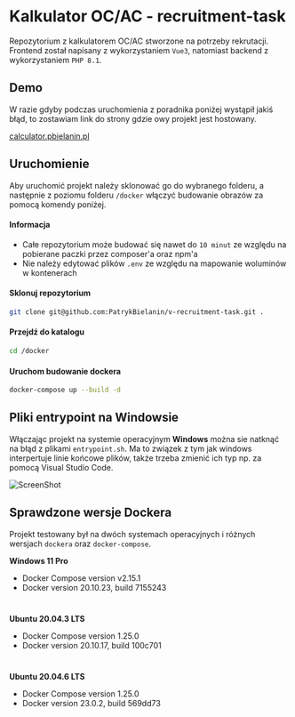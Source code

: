 # Kalkulator OC/AC - recruitment-task

Repozytorium z kalkulatorem OC/AC stworzone na potrzeby rekrutacji. Frontend został napisany z wykorzystaniem `Vue3`, natomiast backend z wykorzystaniem `PHP 8.1`.


## Demo
W razie gdyby podczas uruchomienia z poradnika poniżej wystąpił jakiś błąd, to zostawiam link do strony gdzie owy projekt jest hostowany.

[calculator.pbielanin.pl](http://calculator.pbielanin.pl)


## Uruchomienie

Aby uruchomić projekt należy sklonować go do wybranego folderu, a następnie z poziomu folderu `/docker` włączyć budowanie obrazów za pomocą komendy poniżej.

#### Informacja
- Całe repozytorium może budować się nawet do `10 minut` ze względu na pobierane paczki przez composer'a oraz npm'a
- Nie należy edytować plików `.env` ze względu na mapowanie woluminów w kontenerach

#### Sklonuj repozytorium
```sh
git clone git@github.com:PatrykBielanin/v-recruitment-task.git .
```

#### Przejdź do katalogu
```sh
cd /docker
```


#### Uruchom budowanie dockera
```sh
docker-compose up --build -d
```

## Pliki entrypoint na Windowsie

Włączając projekt na systemie operacyjnym **Windows** można sie natknąć na błąd z plikami `entrypoint.sh`. Ma to związek z tym jak windows interpertuje linie końcowe plików, także trzeba zmienić ich typ np. za pomocą Visual Studio Code.

![ScreenShot](https://i.imgur.com/WJ3SPip.png)

## Sprawdzone wersje Dockera

Projekt testowany był na dwóch systemach operacyjnych i różnych wersjach `dockera` oraz `docker-compose`.

**Windows 11 Pro**
- Docker Compose version v2.15.1
- Docker version 20.10.23, build 7155243

#

**Ubuntu 20.04.3 LTS**
- Docker Compose version 1.25.0
- Docker version 20.10.17, build 100c701

#

**Ubuntu 20.04.6 LTS**
- Docker Compose version 1.25.0
- Docker version 23.0.2, build 569dd73

